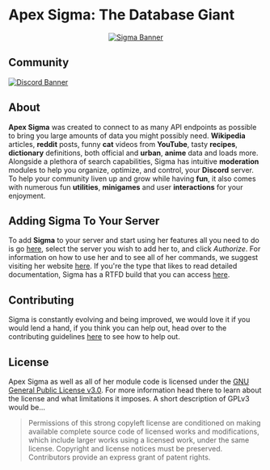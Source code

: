 # Apex Sigma: The Database Giant

<div align="center">
  <a href="https://lucia.moe/">
    <img src="https://i.imgur.com/TRSdGni.png" alt="Sigma Banner">
  </a>
</div>

## Community

[![Discord Banner](https://discordapp.com/api/guilds/200751504175398912/widget.png?style=banner2)](https://discord.gg/aEUCHwX)

## About

**Apex Sigma** was created to connect to as many API endpoints as possible to bring you large amounts of data you might possibly need. **Wikipedia** articles, **reddit** posts, funny **cat** videos from **YouTube**, tasty **recipes**, **dictionary** definitions, both official and **urban**, **anime** data and loads more. Alongside a plethora of search capabilities, Sigma has intuitive **moderation** modules to help you organize, optimize, and control, your **Discord** server. To help your community liven up and grow while having **fun**, it also comes with numerous fun **utilities**, **minigames** and user **interactions** for your enjoyment.

## Adding Sigma To Your Server

To add **Sigma** to your server and start using her features all you need to do is go [here](https://discordapp.com/oauth2/authorize?client_id=216437513709944832&scope=bot&permissions=8), select the server you wish to add her to, and click *Authorize*. For information on how to use her and to see all of her commands, we suggest visiting her website [here](https://lucia.moe/sigma). If you're the type that likes to read detailed documentation, Sigma has a RTFD build that you can access [here](https://sigma.readthedocs.io/en/latest/).

## Contributing

Sigma is constantly evolving and being improved, we would love it if you would lend a hand, if you think you can help out, head over to the contributing guidelines [here](CONTRIBUTING.md) to see how to help out.

## License

Apex Sigma as well as all of her module code is licensed under the [GNU General Public License v3.0](LICENSE.md). For more information head there to learn about the license and what limitations it imposes.
A short description of GPLv3 would be...

> Permissions of this strong copyleft license are conditioned on making available complete source code of licensed works and modifications, which include larger works using a licensed work, under the same license. Copyright and license notices must be preserved. Contributors provide an express grant of patent rights.
